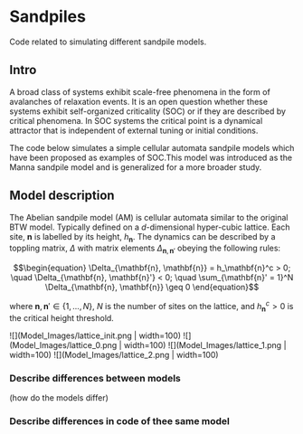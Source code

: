 # Sandpiles

Code related to simulating different sandpile models. 


## Intro 

<!-- (introducing the theory of the sandpile models, copied from senior thesis?) -->

A broad class of systems exhibit scale-free phenomena in the form of avalanches of relaxation events. It is an open question whether these systems exhibit self-organized criticality (SOC) or if they are described by critical phenomena. In SOC systems the critical point is a dynamical attractor that is independent of external tuning or initial conditions. 

The code below simulates a simple cellular automata sandpile models which have been  proposed  as examples of SOC.This model was introduced as the Manna sandpile model and is generalized for a more broader study. 

## Model description 

<!-- (describe the general idea of the sandpile model)  -->

The Abelian sandpile model (AM) is cellular automata similar to the original BTW model. Typically defined on a $d$-dimensional hyper-cubic lattice. Each site, $\mathbf{n}$ is labelled by its height, $h_{\mathbf{n}}$. The dynamics can be described by a toppling matrix, $\Delta$ with matrix elements $\Delta_{\mathbf{n}, \mathbf{n}'}$ obeying the following rules: 
```math
\begin{equation}
	\Delta_{\mathbf{n}, \mathbf{n}} = h_\mathbf{n}^c > 0; \quad 
	\Delta_{\mathbf{n}, \mathbf{n}'} < 0; \quad
	\sum_{\mathbf{n}' = 1}^N \Delta_{\mathbf{n}, \mathbf{n}} \geq 0
\end{equation}
``` 
where $\mathbf{n}, \mathbf{n}' \in \{1,...,N\}$, $N$ is the number of sites on the lattice, and $h_\mathbf{n}^c > 0$ is the critical height threshold. 

![](Model_Images/lattice_init.png | width=100)
![](Model_Images/lattice_0.png | width=100)
![](Model_Images/lattice_1.png | width=100)
![](Model_Images/lattice_2.png | width=100)

### Describe differences between models

(how do the models differ) 

### Describe differences in code of thee same model
